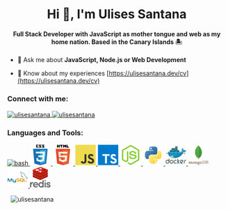  <link rel="stylesheet" href="https://cdn.jsdelivr.net/gh/devicons/devicon@v2.10.1/devicon.min.css">
<h1 align="center">Hi 👋, I'm Ulises Santana</h1>
<h4 align="center">Full Stack Developer with JavaScript as mother tongue and web as my home nation. Based in the Canary Islands 🏝️</h4>

- 💬 Ask me about **JavaScript, Node.js or Web Development**

- 📄 Know about my experiences [https://ulisesantana.dev/cv](https://ulisesantana.dev/cv)

<p align="left">
    <h3 align="left">Connect with me:</h3>
    <a href="https://twitter.com/ulisesantana" target="blank">
        <img align="center" src="https://cdn.jsdelivr.net/npm/simple-icons@3.0.1/icons/twitter.svg" alt="ulisesantana" height="32" width="48" />
    </a>
    <a href="https://linkedin.com/in/ulisesantana" target="blank">
        <img align="center" src="https://cdn.jsdelivr.net/npm/simple-icons@3.0.1/icons/linkedin.svg" alt="ulisesantana" height="32" width="48" />
    </a>
</p>

<h3 align="left">Languages and Tools:</h3>
<p align="left">
    <a href="https://www.gnu.org/software/bash/" target="_blank">
        <img src="https://www.vectorlogo.zone/logos/gnu_bash/gnu_bash-icon.svg" alt="bash" width="48" height="48"/>
    </a>
    <a href="https://www.w3schools.com/css/" target="_blank">
        <img src="https://raw.githubusercontent.com/devicons/devicon/master/icons/css3/css3-original-wordmark.svg" alt="css3" width="48" height="48"/>
    </a>
    <a href="https://www.w3.org/html/" target="_blank">
        <img src="https://raw.githubusercontent.com/devicons/devicon/master/icons/html5/html5-original-wordmark.svg" alt="html5" width="48" height="48"/>
    </a>
    <a href="https://developer.mozilla.org/en-US/docs/Web/JavaScript" target="_blank">
        <img src="https://raw.githubusercontent.com/devicons/devicon/master/icons/javascript/javascript-original.svg" alt="javascript" width="48" height="48"/>
    </a>
    <a href="https://www.typescriptlang.org/" target="_blank">
        <img src="https://raw.githubusercontent.com/devicons/devicon/master/icons/typescript/typescript-original.svg" alt="typescript" width="48" height="48"/>
    </a>
    <a href="https://nodejs.org" target="_blank">
        <img src="https://raw.githubusercontent.com/devicons/devicon/master/icons/nodejs/nodejs-plain.svg" alt="nodejs" width="48" height="48"/>
    </a>
     <a href="https://www.python.org" target="_blank">
        <img src="https://github.com/devicons/devicon/blob/master/icons/python/python-original.svg" alt="python" width="48" height="48"/>
    </a>
    <a href="https://www.docker.com/" target="_blank">
        <img src="https://raw.githubusercontent.com/devicons/devicon/master/icons/docker/docker-original-wordmark.svg" alt="docker" width="48" height="48"/>
    </a>
    <a href="https://www.mongodb.com/" target="_blank">
        <img src="https://raw.githubusercontent.com/devicons/devicon/master/icons/mongodb/mongodb-original-wordmark.svg" alt="mongodb" width="48" height="48"/>
    </a>
    <a href="https://www.mysql.com/" target="_blank">
        <img src="https://raw.githubusercontent.com/devicons/devicon/master/icons/mysql/mysql-original-wordmark.svg" alt="mysql" width="48" height="48"/>
    </a>
    <a href="https://redis.io" target="_blank">
        <img src="https://raw.githubusercontent.com/devicons/devicon/master/icons/redis/redis-original-wordmark.svg" alt="redis" width="48" height="48"/>
    </a>
</p>


<p>&nbsp;
  <img align="center" src="https://github-readme-stats.vercel.app/api?username=ulisesantana&show_icons=true" alt="ulisesantana" />
</p>


